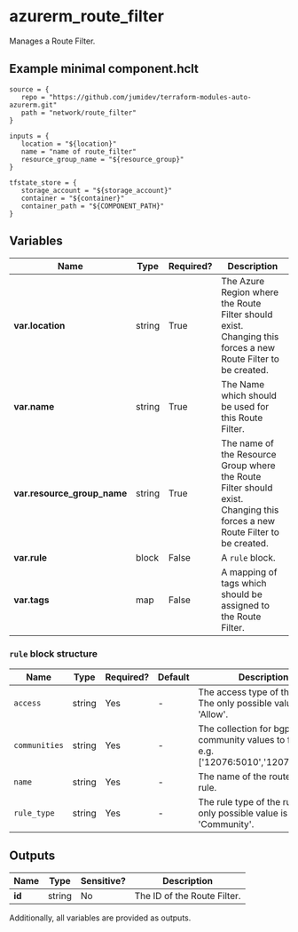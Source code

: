 # azurerm_route_filter

Manages a Route Filter.

## Example minimal component.hclt

```hcl
source = {
   repo = "https://github.com/jumidev/terraform-modules-auto-azurerm.git" 
   path = "network/route_filter" 
}

inputs = {
   location = "${location}" 
   name = "name of route_filter" 
   resource_group_name = "${resource_group}" 
}

tfstate_store = {
   storage_account = "${storage_account}" 
   container = "${container}" 
   container_path = "${COMPONENT_PATH}" 
}

```

## Variables

| Name | Type | Required? |  Description |
| ---- | ---- | --------- |  ----------- |
| **var.location** | string | True | The Azure Region where the Route Filter should exist. Changing this forces a new Route Filter to be created. | 
| **var.name** | string | True | The Name which should be used for this Route Filter. | 
| **var.resource_group_name** | string | True | The name of the Resource Group where the Route Filter should exist. Changing this forces a new Route Filter to be created. | 
| **var.rule** | block | False | A `rule` block. | 
| **var.tags** | map | False | A mapping of tags which should be assigned to the Route Filter. | 

### `rule` block structure

| Name | Type | Required? | Default | Description |
| ---- | ---- | --------- | ------- | ----------- |
| `access` | string | Yes | - | The access type of the rule. The only possible value is 'Allow'. |
| `communities` | string | Yes | - | The collection for bgp community values to filter on. e.g. ['12076:5010','12076:5020']. |
| `name` | string | Yes | - | The name of the route filter rule. |
| `rule_type` | string | Yes | - | The rule type of the rule. The only possible value is 'Community'. |



## Outputs

| Name | Type | Sensitive? | Description |
| ---- | ---- | --------- | --------- |
| **id** | string | No  | The ID of the Route Filter. | 

Additionally, all variables are provided as outputs.
